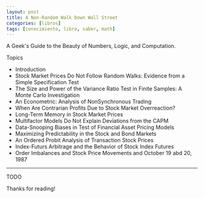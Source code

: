 ```yaml
---
layout: post
title: A Non-Random Walk Down Wall Street
categories: [libros]
tags: [conocimiento, libro, saber, math]
---
```


<!--Resumen-->

A Geek's Guide to the Beauty of Numbers, Logic, and Computation.

Topics 

- Introduction
- Stock Market Prices Do Not Follow Random Walks: Evidence from a Simple Specification Test
- The Size and Power of the Variance Ratio Test in Finite Samples: A Monte Carlo Investigation
- An Econometric: Analysis of NonSynchronous Trading
- When Are Contrarian Profits Due to Stock Market Overreaction?
- Long-Term Memory in Stock Market Prices
- Multifactor Models Do Not  Explain Deviations from the CAPM
- Data-Snooping Biases in Test of Financial Asset Pricing Models
- Maximizing Predictability in the Stock and Bond Markets
- An Ordered Probit Analysis of Transaction Stock Prices
- Index-Futurs Arbitrage and the Behavior of Stock Index Futures
- Order Imbalances and Stock Price Movements and October 19 abd 20, 1987

---

<!--more-->
TODO
  
Thanks for reading!